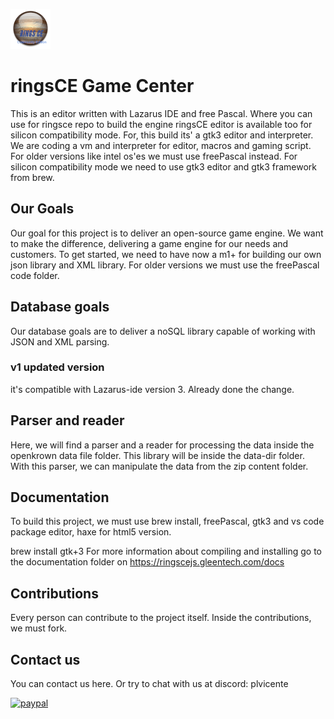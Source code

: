 ![Screenshot](RINGSCE_v2.png)

#  ringsCE Game Center
This is an editor written with Lazarus IDE and free Pascal. Where you can use for ringsce repo to build the engine
ringsCE editor is available too for silicon compatibility mode. For, this build its' a gtk3 editor and interpreter.
We are coding a vm and interpreter for editor, macros and gaming script. For older versions like intel os'es we must use freePascal instead.
For silicon compatibility mode we need to use gtk3 editor and gtk3 framework from brew.

## Our Goals
Our goal for this project is to deliver an open-source game engine. We want to make the difference, delivering a game engine for our needs and customers.
To get started, we need to have now a m1+ for building our own json library and XML library. For older versions we must use the freePascal code folder.

## Database goals

Our database goals are to deliver a noSQL library capable of working with JSON and XML parsing.

### v1 updated version
it's compatible with Lazarus-ide version 3. Already done the change.

## Parser and reader
Here, we will find a parser and a reader for processing the data inside the openkrown data file folder. This library will be inside the data-dir folder. With this parser, we can manipulate the data from the zip content folder.

## Documentation
To build this project, we must use brew install, freePascal, gtk3 and vs code package editor, haxe for html5 version.

brew install gtk+3
For more information about compiling and installing go to the documentation folder on https://ringscejs.gleentech.com/docs
## Contributions
Every person can contribute to the project itself. Inside the contributions, we must fork.

## Contact us
You can contact us here. Or try to chat with us at discord: plvicente


[![paypal](https://www.paypalobjects.com/en_US/i/btn/btn_donateCC_LG.gif)](pdvicente@gleentech.com)
